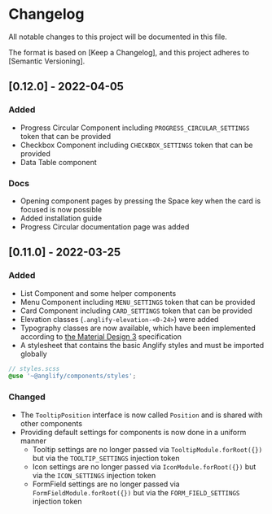 # Changelog

All notable changes to this project will be documented in this file.

The format is based on [Keep a Changelog],
and this project adheres to [Semantic Versioning].

## [0.12.0] - 2022-04-05

### Added

- Progress Circular Component including `PROGRESS_CIRCULAR_SETTINGS` token that can be provided
- Checkbox Component including `CHECKBOX_SETTINGS` token that can be provided
- Data Table component

### Docs

- Opening component pages by pressing the Space key when the card is focused is now possible
- Added installation guide
- Progress Circular documentation page was added

## [0.11.0] - 2022-03-25

### Added

- List Component and some helper components
- Menu Component including `MENU_SETTINGS` token that can be provided
- Card Component including `CARD_SETTINGS` token that can be provided
- Elevation classes (`.anglify-elevation-<0-24>`) were added
- Typography classes are now available, which have been implemented according to [the Material Design 3](https://m3.material.io/styles/typography/overview) specification
- A stylesheet that contains the basic Anglify styles and must be imported globally

```scss
// styles.scss
@use '~@anglify/components/styles';
```

### Changed

- The `TooltipPosition` interface is now called `Position` and is shared with other components
- Providing default settings for components is now done in a uniform manner
  - Tooltip settings are no longer passed via `TooltipModule.forRoot({})` but via the `TOOLTIP_SETTINGS` injection token
  - Icon settings are no longer passed via `IconModule.forRoot({})` but via the `ICON_SETTINGS` injection token
  - FormField settings are no longer passed via `FormFieldModule.forRoot({})` but via the `FORM_FIELD_SETTINGS` injection token
